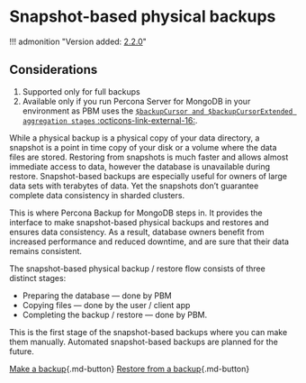 # Snapshot-based physical backups

!!! admonition "Version added: [2.2.0](../release-notes/2.2.0.md)"

## Considerations 

1. Supported only for full backups
2. Available only if you run Percona Server for MongoDB in your environment as PBM uses the [`$backupCursor and $backupCursorExtended aggregation stages` :octicons-link-external-16:](https://docs.percona.com/percona-server-for-mongodb/latest/backup-cursor.html). 

While a physical backup is a physical copy of your data directory, a snapshot is a point in time copy of your disk or a volume where the data files are stored. Restoring from snapshots is much faster and allows almost immediate access to data, however the database is unavailable during restore. Snapshot-based backups are especially useful for owners of large data sets with terabytes of data. Yet the snapshots don’t guarantee complete data consistency in sharded clusters.

This is where Percona Backup for MongoDB steps in. It provides the interface to make snapshot-based physical backups and restores and ensures data consistency. As a result, database owners benefit from increased performance and reduced downtime, and are sure that their data remains consistent.

The snapshot-based physical backup / restore flow consists of three distinct stages:

* Preparing the database — done by PBM
* Copying files — done by the user / client app
* Completing the backup / restore — done by PBM. 

This is the first stage of the snapshot-based backups where you can make them manually. Automated snapshot-based backups are planned for the future.

[Make a backup](../usage/backup-external.md){.md-button}
[Restore from a backup](../usage/restore-external.md){.md-button}


